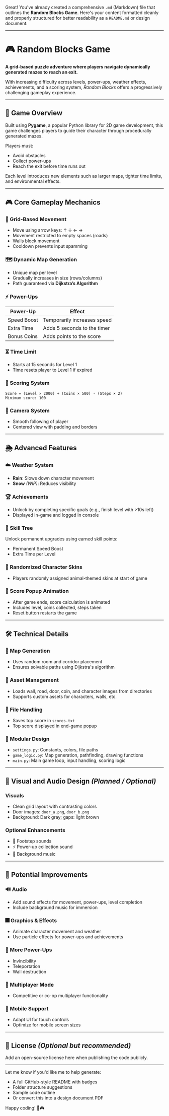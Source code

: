 Great! You've already created a comprehensive `.md` (Markdown) file that outlines the **Random Blocks Game**. Here's your content formatted cleanly and properly structured for better readability as a `README.md` or design document:

---

# 🎮 Random Blocks Game

**A grid-based puzzle adventure where players navigate dynamically generated mazes to reach an exit.**

With increasing difficulty across levels, power-ups, weather effects, achievements, and a scoring system, *Random Blocks* offers a progressively challenging gameplay experience.

---

## 🧩 Game Overview

Built using **Pygame**, a popular Python library for 2D game development, this game challenges players to guide their character through procedurally generated mazes.

Players must:
- Avoid obstacles
- Collect power-ups
- Reach the exit before time runs out

Each level introduces new elements such as larger maps, tighter time limits, and environmental effects.

---

## 🎮 Core Gameplay Mechanics

### 🔲 Grid-Based Movement
- Move using arrow keys: ↑ ↓ ← →
- Movement restricted to empty spaces (roads)
- Walls block movement
- Cooldown prevents input spamming

### 🗺️ Dynamic Map Generation
- Unique map per level
- Gradually increases in size (rows/columns)
- Path guaranteed via **Dijkstra’s Algorithm**

### ⚡ Power-Ups
| Power-Up       | Effect                        |
|----------------|-------------------------------|
| Speed Boost    | Temporarily increases speed   |
| Extra Time     | Adds 5 seconds to the timer   |
| Bonus Coins    | Adds points to the score      |

### ⏳ Time Limit
- Starts at 15 seconds for Level 1
- Time resets player to Level 1 if expired

### 🧮 Scoring System
```text
Score = (Level × 2000) + (Coins × 500) - (Steps × 2)
Minimum score: 100
```

### 🎥 Camera System
- Smooth following of player
- Centered view with padding and borders

---

## 🌦️ Advanced Features

### ☁️ Weather System
- **Rain**: Slows down character movement
- **Snow** *(WIP)*: Reduces visibility

### 🏆 Achievements
- Unlock by completing specific goals (e.g., finish level with >10s left)
- Displayed in-game and logged in console

### 🌲 Skill Tree
Unlock permanent upgrades using earned skill points:
- Permanent Speed Boost
- Extra Time per Level

### 🧍 Randomized Character Skins
- Players randomly assigned animal-themed skins at start of game

### 💯 Score Popup Animation
- After game ends, score calculation is animated
- Includes level, coins collected, steps taken
- Reset button restarts the game

---

## 🛠️ Technical Details

### 🧭 Map Generation
- Uses random room and corridor placement
- Ensures solvable paths using Dijkstra's algorithm

### 🧰 Asset Management
- Loads wall, road, door, coin, and character images from directories
- Supports custom assets for characters, walls, etc.

### 📁 File Handling
- Saves top score in `scores.txt`
- Top score displayed in end-game popup

### 🧱 Modular Design
- `settings.py`: Constants, colors, file paths
- `game_logic.py`: Map generation, pathfinding, drawing functions
- `main.py`: Main game loop, input handling, scoring logic

---

## 🎨 Visual and Audio Design *(Planned / Optional)*

### Visuals
- Clean grid layout with contrasting colors
- Door images: `door_a.png`, `door_b.png`
- Background: Dark gray; gaps: light brown

### Optional Enhancements
- 👣 Footstep sounds
- ⚡ Power-up collection sound
- 🎵 Background music

---

## 🚀 Potential Improvements

### 🔊 Audio
- Add sound effects for movement, power-ups, level completion
- Include background music for immersion

### 🎆 Graphics & Effects
- Animate character movement and weather
- Use particle effects for power-ups and achievements

### 🧪 More Power-Ups
- Invincibility
- Teleportation
- Wall destruction

### 👥 Multiplayer Mode
- Competitive or co-op multiplayer functionality

### 📱 Mobile Support
- Adapt UI for touch controls
- Optimize for mobile screen sizes

---

## 📄 License *(Optional but recommended)*
Add an open-source license here when publishing the code publicly.

---

Let me know if you'd like me to help generate:
- A full GitHub-style README with badges
- Folder structure suggestions
- Sample code outline
- Or convert this into a design document PDF

Happy coding! 🐍🎮
